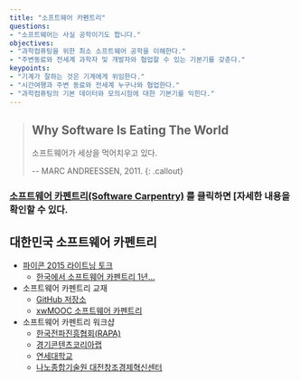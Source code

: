 ```yaml
---
title: "소프트웨어 카펜트리"
questions:
- "소프트웨어는 사실 공학이기도 합니다."
objectives:
- "과학컴퓨팅을 위한 최소 소프트웨어 공학을 이해한다."
- "주변동료와 전세계 과학자 및 개발자와 협업할 수 있는 기본기를 갖춘다."
keypoints:
- "기계가 잘하는 것은 기계에게 위임한다."
- "시간여행과 주변 동료와 전세계 누구나와 협업한다."
- "과학컴퓨팅의 기본 데이터와 모의시험에 대한 기본기를 익힌다."
---
```


> ## Why Software Is Eating The World
>
> 소프트웨어가 세상을 먹어치우고 있다.  
> 
> -- MARC ANDREESSEN, 2011.
{: .callout}


### [**소프트웨어 카펜트리(Software Carpentry)**](http://statkclee.github.io/swcarpentry-version-5-3-new/) 를 클릭하면 [자세한 내용을 확인할 수 있다.

## 대한민국 소프트웨어 카펜트리 

- [파이콘 2015 라이트닝 토크](http://www.pycon.kr/2015/program/77)
    * [한국에서 소프트웨어 카펜트리 1년...](http://statkclee.github.io/slideshows/korea/index.html)  
- 소프트웨어 카펜트리 교재
    *  [GitHub 저장소](https://github.com/statkclee/swcarpentry-version-5-3-new)
    *  [xwMOOC 소프트웨어 카펜트리](http://swcarpentry.xwmooc.org/)
- 소프트웨어 카펜트리 워크샵
    *  [한국전파진흥협회(RAPA)](http://statkclee.github.io/2015-02-25-seoul/)
    *  [경기콘텐츠코리아랩](http://statkclee.github.io/2015-04-29-pangyo/)
    *  [연세대학교](http://statkclee.github.io/2015-06-29-yonsei/)
    *  [나노종합기술원 대전창조경제혁신센터](http://statkclee.github.io/2015-08-20-daejeon/)
